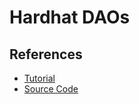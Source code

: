 # Hardhat DAOs
## References
* [Tutorial](https://github.com/smartcontractkit/full-blockchain-solidity-course-js#lesson-17-hardhat-daos)
* [Source Code](https://github.com/PatrickAlphaC/hardhat-dao-fcc)
